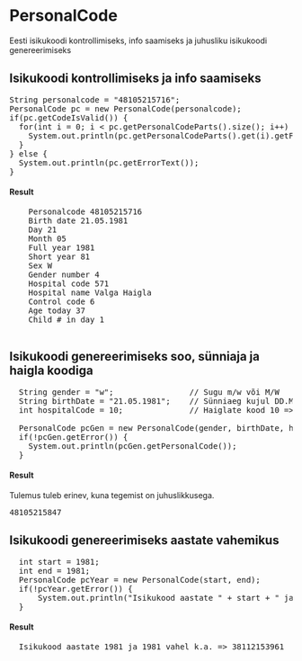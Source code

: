 # PersonalCode
Eesti isikukoodi kontrollimiseks, info saamiseks ja juhusliku isikukoodi genereerimiseks

<h2>Isikukoodi kontrollimiseks ja info saamiseks</h2>

<pre>
String personalcode = "48105215716";
PersonalCode pc = new PersonalCode(personalcode);
if(pc.getCodeIsValid()) {
  for(int i = 0; i < pc.getPersonalCodeParts().size(); i++) {
    System.out.println(pc.getPersonalCodeParts().get(i).getField() + " " + pc.getPersonalCodeParts().get(i).getResult());
  }
} else {
  System.out.println(pc.getErrorText());
}
</pre>

  <h4>Result</h4>
  <pre>
    Personalcode 48105215716
    Birth date 21.05.1981
    Day 21
    Month 05
    Full year 1981
    Short year 81
    Sex W
    Gender number 4
    Hospital code 571
    Hospital name Valga Haigla
    Control code 6
    Age today 37
    Child # in day 1
  </pre>

<h2>Isikukoodi genereerimiseks soo, sünniaja ja haigla koodiga</h2>

<pre>
  String gender = "w";                // Sugu m/w või M/W
  String birthDate = "21.05.1981";    // Sünniaeg kujul DD.MM.YYYY
  int hospitalCode = 10;              // Haiglate kood 10 => Valga haigla. Number vahemikus 0 - 13 k.a. 13 => Välismaalane

  PersonalCode pcGen = new PersonalCode(gender, birthDate, hospitalCode);
  if(!pcGen.getError()) {
    System.out.println(pcGen.getPersonalCode());
  }
</pre>

<h4>Result</h4>
Tulemus tuleb erinev, kuna tegemist on juhuslikkusega.
<pre>
48105215847
</pre>

<h2>Isikukoodi genereerimiseks aastate vahemikus</h2>

<pre>
  int start = 1981;
  int end = 1981;
  PersonalCode pcYear = new PersonalCode(start, end);
  if(!pcYear.getError()) {
      System.out.println("Isikukood aastate " + start + " ja " + end + " vahel k.a. => " + pcYear.getPersonalCode());
  }
</pre>

<h4>Result</h4>
<pre>
  Isikukood aastate 1981 ja 1981 vahel k.a. => 38112153961
</pre>
